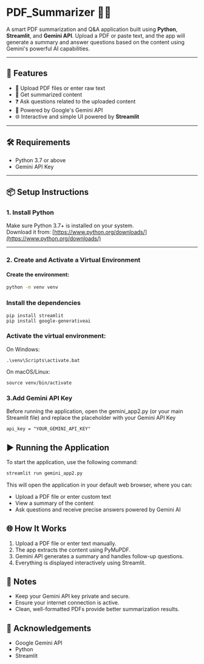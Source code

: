 # PDF_Summarizer 🧠📄

A smart PDF summarization and Q&A application built using **Python**, **Streamlit**, and **Gemini API**. Upload a PDF or paste text, and the app will generate a summary and answer questions based on the content using Gemini's powerful AI capabilities.

---

## 🚀 Features

- 📄 Upload PDF files or enter raw text
- 🧾 Get summarized content
- ❓ Ask questions related to the uploaded content
- 🤖 Powered by Google's Gemini API
- 🌐 Interactive and simple UI powered by **Streamlit**

---

## 🛠️ Requirements

- Python 3.7 or above
- Gemini API Key

---

## 📦 Setup Instructions

### 1. Install Python

Make sure Python 3.7+ is installed on your system.  
Download it from: [https://www.python.org/downloads/](https://www.python.org/downloads/)

---

### 2. Create and Activate a Virtual Environment

#### Create the environment:

```bash
python -m venv venv
```
### Install the dependencies
```
pip install streamlit
pip install google-generativeai
```
### Activate the virtual environment:
On Windows:
```
.\venv\Scripts\activate.bat
```
On macOS/Linux:
```
source venv/bin/activate
```
### 3.Add Gemini API Key
Before running the application, open the gemini_app2.py (or your main Streamlit file) and replace the placeholder with your Gemini API Key 
```
api_key = "YOUR_GEMINI_API_KEY"
```
## ▶️ Running the Application
To start the application, use the following command:

```bash
streamlit run gemini_app2.py
```
This will open the application in your default web browser, where you can:

- Upload a PDF file or enter custom text
- View a summary of the content
- Ask questions and receive precise answers powered by Gemini AI

## 🌐 How It Works
1. Upload a PDF file or enter text manually.
2. The app extracts the content using PyMuPDF.
3. Gemini API generates a summary and handles follow-up questions.
4. Everything is displayed interactively using Streamlit.

## 📌 Notes
- Keep your Gemini API key private and secure.
- Ensure your internet connection is active.
- Clean, well-formatted PDFs provide better summarization results.

## 🙌 Acknowledgements
- Google Gemini API
- Python
- Streamlit
